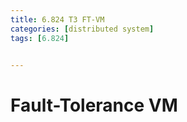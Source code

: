 ```yaml
---
title: 6.824 T3 FT-VM
categories: [distributed system]
tags: [6.824]


---
```


# Fault-Tolerance VM
